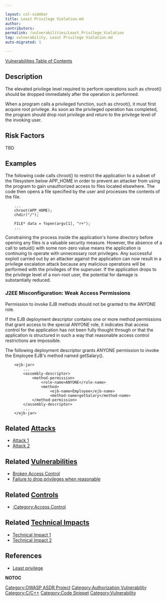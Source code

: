 ```yaml
---

layout: col-sidebar
title: Least Privilege Violation.md
author: 
contributors: 
permalink: /vulnerabilities/Least_Privilege_Violation
tag: vulnerability, Least Privilege Violation.md
auto-migrated: 1

---
```


[Vulnerabilities Table of Contents](ASDR_TOC_Vulnerabilities "wikilink")

## Description

The elevated privilege level required to perform operations such as
chroot() should be dropped immediately after the operation is performed.

When a program calls a privileged function, such as chroot(), it must
first acquire root privilege. As soon as the privileged operation has
completed, the program should drop root privilege and return to the
privilege level of the invoking user.

## Risk Factors

TBD

## Examples

The following code calls chroot() to restrict the application to a
subset of the filesystem below APP_HOME in order to prevent an attacker
from using the program to gain unauthorized access to files located
elsewhere. The code then opens a file specified by the user and
processes the contents of the file.

```
    ...
    chroot(APP_HOME);
    chdir("/");

    FILE* data = fopen(argv[1], "r+");
    ...
```

Constraining the process inside the application's home directory before
opening any files is a valuable security measure. However, the absence
of a call to setuid() with some non-zero value means the application is
continuing to operate with unnecessary root privileges. Any successful
exploit carried out by an attacker against the application can now
result in a privilege escalation attack because any malicious operations
will be performed with the privileges of the superuser. If the
application drops to the privilege level of a non-root user, the
potential for damage is substantially reduced.

### J2EE Misconfiguration: Weak Access Permissions

Permission to invoke EJB methods should not be granted to the ANYONE
role.

If the EJB deployment descriptor contains one or more method permissions
that grant access to the special ANYONE role, it indicates that access
control for the application has not been fully thought through or that
the application is structured in such a way that reasonable access
control restrictions are impossible.

The following deployment descriptor grants ANYONE permission to invoke
the Employee EJB's method named getSalary().

```
    <ejb-jar>
        ...
        <assembly-descriptor>
            <method-permission>
                <role-name>ANYONE</role-name>
                <method>
                    <ejb-name>Employee</ejb-name>
                    <method-name>getSalary</method-name>
            </method-permission>
        </assembly-descriptor>
        ...
    </ejb-jar>
```

## Related [Attacks](Attacks "wikilink")

  - [Attack 1](Attack_1 "wikilink")
  - [Attack 2](Attack_2 "wikilink")

## Related [Vulnerabilities](Vulnerabilities "wikilink")

  - [Broken Access Control](Broken_Access_Control "wikilink")
  - [Failure to drop privileges when
    reasonable](Failure_to_drop_privileges_when_reasonable "wikilink")

## Related [Controls](Controls "wikilink")

  - [:Category:Access Control](:Category:Access_Control "wikilink")

## Related [Technical Impacts](Technical_Impacts "wikilink")

  - [Technical Impact 1](Technical_Impact_1 "wikilink")
  - [Technical Impact 2](Technical_Impact_2 "wikilink")

## References

  - [Least privilege](Least_privilege "wikilink")

__NOTOC__

[Category:OWASP ASDR Project](Category:OWASP_ASDR_Project "wikilink")
[Category:Authorization
Vulnerability](Category:Authorization_Vulnerability "wikilink")
[Category:C/C++](Category:C/C++ "wikilink") [Category:Code
Snippet](Category:Code_Snippet "wikilink")
[Category:Vulnerability](Category:Vulnerability "wikilink")
